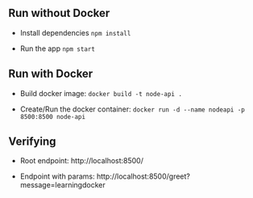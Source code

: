 
## Run without Docker
- Install dependencies
 	   `npm install`

- Run the app
 	   `npm start`


## Run with Docker
 - Build docker image: 
 		 `docker build -t node-api .`
    
 - Create/Run the docker container: 
 	     `docker run -d --name nodeapi -p 8500:8500 node-api`

## Verifying
- Root endpoint: http://localhost:8500/


- Endpoint with params: http://localhost:8500/greet?message=learningdocker
 

